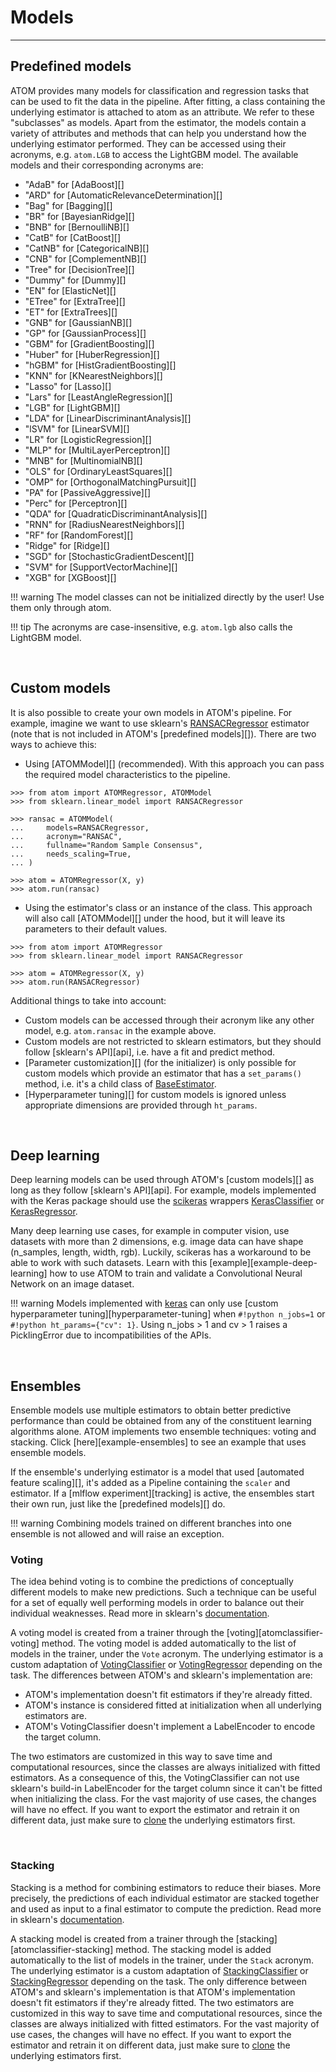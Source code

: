 # Models
--------

## Predefined models

ATOM provides many models for classification and regression tasks
that can be used to fit the data in the pipeline. After fitting, a
class containing the underlying estimator is attached to atom as an
attribute. We refer to these "subclasses" as models. Apart from the
estimator, the models contain a variety of attributes and methods that
can help you understand how the underlying estimator performed. They
can be accessed using their acronyms, e.g. `atom.LGB` to access the
LightGBM model. The available models and their corresponding
acronyms are:

* "AdaB" for [AdaBoost][]
* "ARD" for [AutomaticRelevanceDetermination][]
* "Bag" for [Bagging][]
* "BR" for [BayesianRidge][]
* "BNB" for [BernoulliNB][]
* "CatB" for [CatBoost][]
* "CatNB" for [CategoricalNB][]
* "CNB" for [ComplementNB][]
* "Tree" for [DecisionTree][]
* "Dummy" for [Dummy][]
* "EN" for [ElasticNet][]
* "ETree" for [ExtraTree][]
* "ET" for [ExtraTrees][]
* "GNB" for [GaussianNB][]
* "GP" for [GaussianProcess][]
* "GBM" for [GradientBoosting][]
* "Huber" for [HuberRegression][]
* "hGBM" for [HistGradientBoosting][]
* "KNN" for [KNearestNeighbors][]
* "Lasso" for [Lasso][]
* "Lars" for [LeastAngleRegression][]
* "LGB" for [LightGBM][]
* "LDA" for [LinearDiscriminantAnalysis][]
* "lSVM" for [LinearSVM][]
* "LR" for [LogisticRegression][]
* "MLP" for [MultiLayerPerceptron][]
* "MNB" for [MultinomialNB][]
* "OLS" for [OrdinaryLeastSquares][]
* "OMP" for [OrthogonalMatchingPursuit][]
* "PA" for [PassiveAggressive][]
* "Perc" for [Perceptron][]
* "QDA" for [QuadraticDiscriminantAnalysis][]
* "RNN" for [RadiusNearestNeighbors][]
* "RF" for [RandomForest][]
* "Ridge" for [Ridge][]
* "SGD" for [StochasticGradientDescent][]
* "SVM" for [SupportVectorMachine][]
* "XGB" for [XGBoost][]

!!! warning
    The model classes can not be initialized directly by the user! Use
    them only through atom.

!!! tip
    The acronyms are case-insensitive, e.g. `atom.lgb` also calls
    the LightGBM model.

<br>

## Custom models

It is also possible to create your own models in ATOM's pipeline. For
example, imagine we want to use sklearn's [RANSACRegressor](https://scikit-learn.org/stable/modules/generated/sklearn.linear_model.RANSACRegressor.html)
estimator (note that is not included in ATOM's [predefined models][]).
There are two ways to achieve this:

* Using [ATOMModel][] (recommended). With this approach you can pass
  the required model characteristics to the pipeline.

```pycon
>>> from atom import ATOMRegressor, ATOMModel
>>> from sklearn.linear_model import RANSACRegressor

>>> ransac = ATOMModel(
...     models=RANSACRegressor,
...     acronym="RANSAC",
...     fullname="Random Sample Consensus",
...     needs_scaling=True,
... )

>>> atom = ATOMRegressor(X, y)
>>> atom.run(ransac)

```

* Using the estimator's class or an instance of the class. This approach
  will also call [ATOMModel][] under the hood, but it will leave its
  parameters to their default values.

```pycon
>>> from atom import ATOMRegressor
>>> from sklearn.linear_model import RANSACRegressor

>>> atom = ATOMRegressor(X, y)
>>> atom.run(RANSACRegressor)

```

Additional things to take into account:

* Custom models can be accessed through their acronym like any other model, e.g.
  `atom.ransac` in the example above.
* Custom models are not restricted to sklearn estimators, but they should
  follow [sklearn's API][api], i.e. have a fit and predict method.
* [Parameter customization][] (for the initializer) is only possible for
  custom models which provide an estimator that has a `set_params()` method,
  i.e. it's a child class of [BaseEstimator](https://scikit-learn.org/stable/modules/generated/sklearn.base.BaseEstimator.html).
* [Hyperparameter tuning][] for custom models is ignored unless appropriate
  dimensions are provided through `ht_params`.

<br>


## Deep learning

Deep learning models can be used through ATOM's [custom models][]
as long as they follow [sklearn's API][api]. For example, models
implemented with the Keras package should use the [scikeras](https://www.adriangb.com/scikeras/stable/)
wrappers [KerasClassifier](https://www.adriangb.com/scikeras/refs/heads/master/generated/scikeras.wrappers.KerasClassifier.html#scikeras.wrappers.KerasClassifier)
or [KerasRegressor](https://www.adriangb.com/scikeras/refs/heads/master/generated/scikeras.wrappers.KerasRegressor.html#scikeras.wrappers.KerasRegressor).

Many deep learning use cases, for example in computer vision, use datasets
with more than 2 dimensions, e.g. image data can have shape (n_samples,
length, width, rgb). Luckily, scikeras has a workaround to be able to work
with such datasets. Learn with this [example][example-deep-learning] how to
use ATOM to train and validate a Convolutional Neural Network on an image
dataset.

!!! warning
    Models implemented with [keras](https://keras.io/) can only use
    [custom hyperparameter tuning][hyperparameter-tuning] when `#!python n_jobs=1`
    or `#!python ht_params={"cv": 1}`. Using n_jobs > 1 and cv > 1 raises a
    PicklingError due to incompatibilities of the APIs.

<br>


## Ensembles

Ensemble models use multiple estimators to obtain better predictive
performance than could be obtained from any of the constituent learning
algorithms alone. ATOM implements two ensemble techniques: voting and
stacking. Click [here][example-ensembles] to see an example that uses
ensemble models.

If the ensemble's underlying estimator is a model that used [automated feature scaling][],
it's added as a Pipeline containing the `scaler` and estimator. If a
[mlflow experiment][tracking] is active, the ensembles start their own
run, just like the [predefined models][] do.

!!! warning
    Combining models trained on different branches into one ensemble is
    not allowed and will raise an exception.


### Voting

The idea behind voting is to combine the predictions of conceptually
different models to make new predictions. Such a technique can be
useful for a set of equally well performing models in order to balance
out their individual weaknesses. Read more in sklearn's [documentation](https://scikit-learn.org/stable/modules/ensemble.html#voting-classifier).

A voting model is created from a trainer through the [voting][atomclassifier-voting]
method. The voting model is added automatically to the list of
models in the trainer, under the `Vote` acronym. The underlying
estimator is a custom adaptation of [VotingClassifier](https://scikit-learn.org/stable/modules/generated/sklearn.ensemble.VotingClassifier.html)
or [VotingRegressor](https://scikit-learn.org/stable/modules/generated/sklearn.ensemble.VotingRegressor.html)
depending on the task. The differences between ATOM's and sklearn's
implementation are:

* ATOM's implementation doesn't fit estimators if they're already fitted.
* ATOM's instance is considered fitted at initialization when all underlying
  estimators are.
* ATOM's VotingClassifier doesn't implement a LabelEncoder to encode the
  target column.

The two estimators are customized in this way to save time and computational
resources, since the classes are always initialized with fitted estimators.
As a consequence of this, the VotingClassifier can not use sklearn's build-in
LabelEncoder for the target column since it can't be fitted when initializing
the class. For the vast majority of use cases, the changes will have no effect.
If you want to export the estimator and retrain it on different data, just make
sure to [clone](https://scikit-learn.org/stable/modules/generated/sklearn.base.clone.html)
the underlying estimators first.


<br>

### Stacking

Stacking is a method for combining estimators to reduce their biases.
More precisely, the predictions of each individual estimator are
stacked together and used as input to a final estimator to compute the
prediction. Read more in sklearn's [documentation](https://scikit-learn.org/stable/modules/ensemble.html#stacked-generalization).

A stacking model is created from a trainer through the [stacking][atomclassifier-stacking]
method. The stacking model is added automatically to the list of
models in the trainer, under the `Stack` acronym. The underlying
estimator is a custom adaptation of [StackingClassifier](https://scikit-learn.org/stable/modules/generated/sklearn.ensemble.StackingClassifier.html)
or [StackingRegressor](https://scikit-learn.org/stable/modules/generated/sklearn.ensemble.StackingRegressor.html)
depending on the task. The only difference between ATOM's and sklearn's
implementation is that ATOM's implementation doesn't fit estimators if
they're already fitted. The two estimators are customized in this way to
save time and computational resources, since the classes are always
initialized with fitted estimators. For the vast majority of use cases,
the changes will have no effect. If you want to export the estimator and
retrain it on different data, just make sure to [clone](https://scikit-learn.org/stable/modules/generated/sklearn.base.clone.html)
the underlying estimators first.
